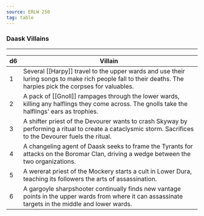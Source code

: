 ```yaml
---
source: ERLW 250
tag: table
---
```


### Daask Villains
---
|d6|Villain|
|----|------------|
|1|Several [[Harpy]] travel to the upper wards and use their luring songs to make rich people fall to their deaths. The harpies pick the corpses for valuables.|
|2|A pack of [[Gnoll]] rampages through the lower wards, killing any halflings they come across. The gnolls take the halflings' ears as trophies.|
|3|A shifter priest of the Devourer wants to crash Skyway by performing a ritual to create a cataclysmic storm. Sacrifices to the Devourer fuels the ritual.|
|4|A changeling agent of Daask seeks to frame the Tyrants for attacks on the Boromar Clan, driving a wedge between the two organizations.|
|5|A wererat priest of the Mockery starts a cult in Lower Dura, teaching its followers the arts of assassination.|
|6|A gargoyle sharpshooter continually finds new vantage points in the upper wards from where it can assassinate targets in the middle and lower wards.|
